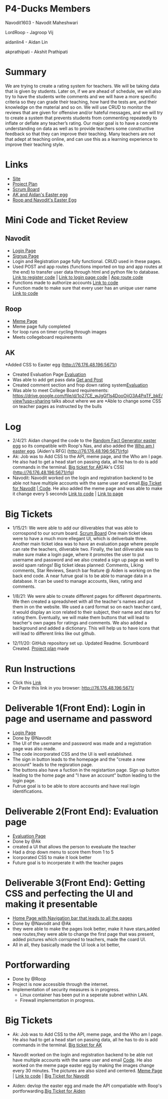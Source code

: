 # P4-Ducks Members
Navodit1603 - Navodit Maheshwari

LordRoop - Jagroop Vij

aidanlin4 - Aidan Lin

akprathipati - Akshit Prathipati



# Summary 
We are trying to create a rating system for teachers. We will be taking data that is given by students. Later on, if we are ahead of schedule, we will also try to have the students write comments and we will have a more specific criteria so they can grade their teaching, how hard the tests are, and their knowledge on the material and so on. We will use CRUD to monitor the reviews that are given for offensive and/or hateful messages, and we will try to create a system that prevents students from commenting repeatedly to inflate or deflate any teacher’s rating. Our major goal is to have a concrete understanding on data as well as to provide teachers some constructive feedback so that they can improve their teaching. Many teachers are not that adept at teaching online, and can use this as a learning experience to improve their teaching style.   

# Links
* [Site](http://76.176.48.196:5671)
* [Project Plan](https://docs.google.com/document/d/1wxPf8kZwcLD7A78uW7GT-fFjmGbNxHtRAVDDZ21xz30/edit?usp=sharing)
* [Scrum Board](https://github.com/LordRoop/P4-Ducks/projects/1)
* [AK and Aidan's Easter egg](http://76.176.48.196:5671/)
* [Roop and Navodit's Easter Egg](http://76.176.48.196:5671/meme)

# Mini Code and Ticket Review
## Navodit
* [Login Page](http://76.176.48.196:5671/login)
* [Signup Page](http://76.176.48.196:5671/registration)
* Login and Registration page fully functional. CRUD used in these pages. 
* Used POST and app routes (functions imported on top and app routes at the end) to transfer user data through html and python file to database. [Link to register code](https://github.com/LordRoop/P4-Ducks/blob/55b92de8c86ec6f17f56529a2470460dbaf54419/templates/registration.html#L95) | [Link to login page code](https://github.com/LordRoop/P4-Ducks/blob/55b92de8c86ec6f17f56529a2470460dbaf54419/templates/login.html#L91) | [App route code](https://github.com/LordRoop/P4-Ducks/blob/main/main.py) 
* Functions made to authorize accounts [Link to code](https://github.com/LordRoop/P4-Ducks/blob/55b92de8c86ec6f17f56529a2470460dbaf54419/create.py#L49)
* Function made to make sure that every user has an unique user name [Link to code](https://github.com/LordRoop/P4-Ducks/blob/55b92de8c86ec6f17f56529a2470460dbaf54419/register.py)

## Roop
* [Meme Page](http://76.176.48.196:5671/meme)
* Meme page fully completed
* for loop runs on timer cycling through images
* Meets collegeboard requirements

## AK
*Added CSS to Easter egg (http://76.176.48.196:5671/)
* Created Evaluation Page [Evaluation](http://76.176.48.196:5671/Evaluate)
* Was able to add get pass data [Get and Post](https://github.com/LordRoop/P4-Ducks/commit/2a90269223a71e830d854eec6f005d4c025d299b)
* Created comment section and frop down rating system[Evaluation](http://76.176.48.196:5671/math)
* Was able to meet College Board requirements: https://drive.google.com/file/d/1o27CE_wJgGf1s4DooOijO3A4PqTF_bkE/view?usp=sharing talks about where we are 
*Able to change some CSS on teacher pages as instructed by the bulls 
# Log 
* 2/4/21: Aidan changed the code to the [Random Fact Generator easter egg](https://github.com/LordRoop/P4-Ducks/projects/1#card-53864903) so its compatible with Roop's Nas, and also added the [Who am I easter egg](https://github.com/LordRoop/P4-Ducks/projects/1#card-54301133). [Aiden's RFG] (http://76.176.48.196:5671/rfg)
* Ak: Job was to Add CSS to the API, meme page, and the Who am I page. He also had to get a head start on passing data, all he has to do is add commands in the terminal. [Big ticket for AK](https://github.com/LordRoop/P4-Ducks/projects/1#card-54306702)[Ak's CSS] (http://76.176.48.196:5671/rfg)
* Navodit: Navodit worked on the login and registration backend to be able not have multiple accounts with the same user and email.[Big Ticket for Navodit](https://github.com/LordRoop/P4-Ducks/projects/1#card-54306767) |[ Code](https://github.com/LordRoop/P4-Ducks/blob/main/register.py). He also added the meme page and was able to make it change every 5 seconds [Link to code](https://github.com/LordRoop/P4-Ducks/blob/main/templates/meme.html) | [Link to page](http://76.176.48.196:5671/meme) 


# Big Tickets 

* 1/15/21: We were able to add our diliverables that was able to corrospond to our scrum board. [Scrum Board](https://github.com/LordRoop/P4-Ducks/projects/1) One main ticket ideas were to have a much more ellegant UI, which is deliverbale three. Another main ticket idea was to have an evaluation page where people can rate the teachers, dilverable two. Finally, the last diliverable was to make sure make a login page, where it promotes the user to put username and password and we also created a sign up page as well to avoid spam ratings! Big ticket ideas planned: Comments, Liking comments, Star Reviews, Search bar feature
@ Aiden is working on the back end code. A near futrue goal is to be able to manage data in a database. It can be used to manage accounts, likes, rating and comments. 

* 1/8/21: We were able to create different pages for different departments. We then created a spreadsheet with all the teacher's names and put them in on the website. We used a card format so on each teacher card, it would display an icon related to their subject, their name and stars for rating them. Eventually, we will make them buttons that will lead to teacher's own pages for ratings and comments. We also added a background and added a dictionary. This will help us to have icons that will lead to different links like out github.   

* 12/11/20: GitHub repository set up. Updated Readme. Scrumboard Created. [Project plan](https://docs.google.com/document/d/1wxPf8kZwcLD7A78uW7GT-fFjmGbNxHtRAVDDZ21xz30/edit?usp=sharing) made 

# Run Instructions
* Click this [Link](http://76.176.48.196:5671/)
* Or Paste this link in you browser: http://76.176.48.196:5671/ 

# Deliverable 1(Front End): Login in page and username and password
* [Login Page](http://76.176.48.196:5671/login)
* Done by @Navodit
* The UI of the username and password was made and a registration page was also made.
* The code incorporated CSS and the UI is well established. 
* The sign in button leads to the homepage and the "create a new account" leads to the regisration page.
* The buttons also have a fuction in the registartion page. Sign up button leading to the home page and "I have an account" button leading to the login page.
* Futrue goal is to be able to store accounts and have real login identifications.

# Deliverable 2(Front End): Evaluation page
* [Evaluation Page](http://76.176.48.196:5671/Evaluate) 
* Done by @Ak 
* created a UI that allows the person to evealuate the teacher 
* Had a drop down menu to score them from 1 to 5
* Icorporated CSS to make it look better
* Future goal is to incorperate it with the teacher pages

# Deliverable 3(Front End): Getting CSS and perfecting the UI and making it presentable 
* [Home Page with Navigation bar that leads to all the pages](http://76.176.48.196:5671/)
* Done by @Navodit and @Ak 
* they were able to make the pages look better, make it have stars,added new routes,they were able to change the first page that was present, added pictures which corrspned to teachers, made the coard UI.
* All in all, they basically made the UI look a lot better, 

# Portforwarding
* Done by @Roop
* Project is now accessible through the internet. 
* Implementation of security measures is in progress.
  - Linux container has been put in a seperate subnet within LAN.
  - Firewall implementation in progress.
# Big Tickets 
* Ak: Job was to Add CSS to the API, meme page, and the Who am I page. He also had to get a head start on passing data, all he has to do is add commands in the terminal. [Big ticket for AK](https://github.com/LordRoop/P4-Ducks/projects/1#card-54306702)

* Navodit worked on the login and registration backend to be able not have multiple accounts with the same user and email [Code](https://github.com/LordRoop/P4-Ducks/blob/main/register.py). He also worked on the meme page easter egg by making the images change every 30 minutes. The pictures are also sized and centered.  [Meme Page]() | [Link to code](https://github.com/LordRoop/P4-Ducks/blob/main/templates/meme.html) | [Big Ticket for Navodit](https://github.com/LordRoop/P4-Ducks/projects/1#card-54306767)

* Aiden: devlop the easter egg and made the API compatiable with Roop's portforwarding.[Big Ticket for Aiden](https://github.com/LordRoop/P4-Ducks/projects/1#card-54306731)
